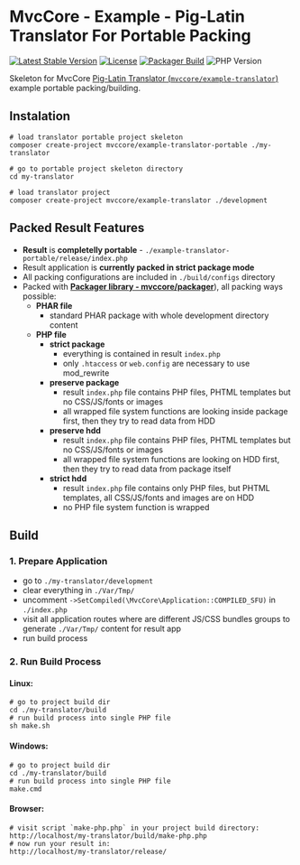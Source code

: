 # MvcCore - Example - Pig-Latin Translator For Portable Packing

[![Latest Stable Version](https://img.shields.io/badge/Stable-v5.2.1-brightgreen.svg?style=plastic)](https://github.com/mvccore/example-translator-portable/releases)
[![License](https://img.shields.io/badge/License-BSD%203-brightgreen.svg?style=plastic)](https://mvccore.github.io/docs/mvccore/5.0.0/LICENSE.md)
[![Packager Build](https://img.shields.io/badge/Packager%20Build-passing-brightgreen.svg?style=plastic)](https://github.com/mvccore/packager)
![PHP Version](https://img.shields.io/badge/PHP->=5.4-brightgreen.svg?style=plastic)

Skeleton for MvcCore [Pig-Latin Translator (`mvccore/example-translator`)](https://github.com/mvccore/example-translator) example portable packing/building.

## Instalation
```shell
# load translator portable project skeleton
composer create-project mvccore/example-translator-portable ./my-translator

# go to portable project skeleton directory
cd my-translator

# load translator project
composer create-project mvccore/example-translator ./development
```

## Packed Result Features

- **Result** is **completelly portable** - `./example-translator-portable/release/index.php`
- Result application is **currently packed in strict package mode**
- All packing configurations are included in `./build/configs` directory
- Packed with [**Packager library - mvccore/packager**](https://github.com/mvccore/packager)), all packing ways possible:
  - **PHAR file**
    - standard PHAR package with whole development directory content
  - **PHP file**
    - **strict package**
      - everything is contained in result `index.php`
      - only `.htaccess` or `web.config` are necessary to use mod_rewrite
    - **preserve package**
      - result `index.php` file contains PHP files, 
        PHTML templates but no CSS/JS/fonts or images
      - all wrapped file system functions are looking inside 
        package first, then they try to read data from HDD
    - **preserve hdd**
      - result `index.php` file contains PHP files, 
        PHTML templates but no CSS/JS/fonts or images
      - all wrapped file system functions are looking on HDD first, 
        then they try to read data from package itself
    - **strict hdd**
      - result `index.php` file contains only PHP files, 
        but PHTML templates, all CSS/JS/fonts and images are on HDD
      - no PHP file system function is wrapped

## Build

### 1. Prepare Application
- go to `./my-translator/development`
- clear everything in `./Var/Tmp/`
- uncomment `->SetCompiled(\MvcCore\Application::COMPILED_SFU)` in `./index.php`
- visit all application routes where are different JS/CSS bundles 
  groups to generate `./Var/Tmp/` content for result app
- run build process

### 2. Run Build Process

#### Linux:
```shell
# go to project build dir
cd ./my-translator/build
# run build process into single PHP file
sh make.sh
```

#### Windows:
```shell
# go to project build dir
cd ./my-translator/build
# run build process into single PHP file
make.cmd
```

#### Browser:
```shell
# visit script `make-php.php` in your project build directory:
http://localhost/my-translator/build/make-php.php
# now run your result in:
http://localhost/my-translator/release/
```
